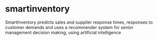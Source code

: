 # smartinventory
SmartInventory predicts sales and supplier response times, responses to customer demands and uses a recommender system for senior management decision making, using artificial intelligence
